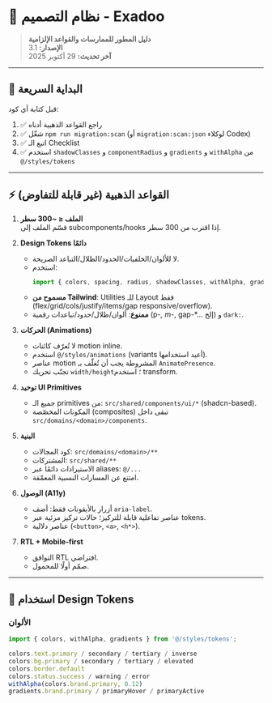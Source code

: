 # 🎨 نظام التصميم - Exadoo

> **دليل المطور للممارسات والقواعد الإلزامية**  
> **الإصدار:** 3.1  
> **آخر تحديث:** 29 أكتوبر 2025

---

## 🎯 البداية السريعة

قبل كتابة أي كود:
1. ✅ راجع القواعد الذهبية أدناه
2. ✅ شغّل `npm run migration:scan` (أو `migration:scan:json` لوكلاء Codex)
3. ✅ اتبع الـ Checklist
4. ✅ استخدم `shadowClasses` و `componentRadius` و `gradients` و `withAlpha` من `@/styles/tokens`

---

## ⚡ القواعد الذهبية (غير قابلة للتفاوض)

1) **الملف ≤ ~300 سطر**  
   قسّم الملف إلى subcomponents/hooks إذا اقترب من 300 سطر.

2) **Design Tokens دائمًا**  
   - لا للألوان/الخلفيات/الحدود/الظلال/التباعد الصريحة.  
   - استخدم:  
     ```ts
     import { colors, spacing, radius, shadowClasses, withAlpha, gradients } from '@/styles/tokens';
     ```
   - **مسموح من Tailwind**: Utilities للـ Layout فقط (flex/grid/cols/justify/items/gap responsive/overflow).  
   - **ممنوع**: ألوان/ظلال/حدود/تباعدات رقمية (p-*, m-*, gap-*… إلخ) و `dark:`.

3) **الحركات (Animations)**  
   - لا تُعرّف كائنات motion inline.  
   - استخدم `@/styles/animations` (variants أعيد استخدامها).  
   - عناصر motion المشروطة يجب أن تُغلّف بـ `AnimatePresence`.  
   - تجنّب تحريك `width/height`؛ استخدم transform.

4) **توحيد UI Primitives**  
   - جميع الـ primitives من: `src/shared/components/ui/*` (shadcn-based).  
   - المكونات المخصّصة (composites) تبقى داخل `src/domains/<domain>/components`.

5) **البنية**  
   - كود المجالات: `src/domains/<domain>/**`  
   - المشتركات: `src/shared/**`  
   - الاستيرادات دائمًا عبر aliases: `@/...`  
   - امتنع عن المسارات النسبية المعمّقة.

6) **الوصول (A11y)**  
   - أزرار بالأيقونات فقط: أضف `aria-label`.  
   - عناصر تفاعلية قابلة للتركيز؛ حالات تركيز مرئية عبر tokens.  
   - عناصر دلالية (`<button>`, `<a>`, `<h*>`).

7) **RTL + Mobile-first**  
   - التوافق RTL افتراضي.  
   - صمّم أولًا للمحمول.

---

## 📐 استخدام Design Tokens

### الألوان
```ts
import { colors, withAlpha, gradients } from '@/styles/tokens';

colors.text.primary / secondary / tertiary / inverse
colors.bg.primary / secondary / tertiary / elevated
colors.border.default
colors.status.success / warning / error
withAlpha(colors.brand.primary, 0.12)
gradients.brand.primary / primaryHover / primaryActive

